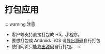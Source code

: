 # 打包应用

::: warning 注意

- 客户端支持直接打包成 H5，小程序。
- 要想打包成 Android、iOS 请[导出源码](/docs/build/export-code)自行打包
- 使用网页只能[导出源码](/docs/build/export-code)自行打包。
  :::
